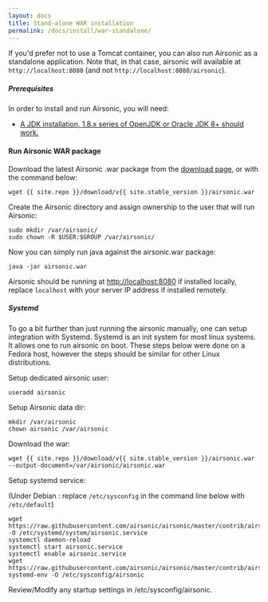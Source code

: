 ```yaml
---
layout: docs
title: Stand-alone WAR installation
permalink: /docs/install/war-standalone/
---
```

If you'd prefer not to use a Tomcat container, you can also run Airsonic as a standalone application.
Note that, in that case, airsonic will available at `http://localhost:8080` (and not `http://localhost:8080/airsonic`).

##### Prerequisites

In order to install and run Airsonic, you will need:
- [A JDK installation, 1.8.x series of OpenJDK or Oracle JDK 8+ should work.](/docs/install/prerequisites)

#### Run Airsonic WAR package

Download the latest Airsonic .war package from the [download page](/download), or with the command below:

```
wget {{ site.repo }}/download/v{{ site.stable_version }}/airsonic.war
```

Create the Airsonic directory and assign ownership to the user that will run Airsonic:

```
sudo mkdir /var/airsonic/
sudo chown -R $USER:$GROUP /var/airsonic/
```

Now you can simply run java against the airsonic.war package:

```
java -jar airsonic.war
```

Airsonic should be running at [http://localhost:8080](http://localhost:8080) if installed locally, replace `localhost` with your server IP address if installed remotely.


##### Systemd
To go a bit further than just running the airsonic manually, one can setup
integration with Systemd.  Systemd is an init system for most linux systems. It
allows one to run airsonic on boot. These steps below were done on a Fedora host,
however the steps should be similar for other Linux distributions.

Setup dedicated airsonic user:

```
useradd airsonic
```

Setup Airsonic data dir:

```
mkdir /var/airsonic
chown airsonic /var/airsonic
```

Download the war:

```
wget {{ site.repo }}/download/v{{ site.stable_version }}/airsonic.war  --output-document=/var/airsonic/airsonic.war
```

Setup systemd service:

(Under Debian : replace `/etc/sysconfig` in the command line below with `/etc/default`)

```
wget https://raw.githubusercontent.com/airsonic/airsonic/master/contrib/airsonic.service -O /etc/systemd/system/airsonic.service
systemctl daemon-reload
systemctl start airsonic.service
systemctl enable airsonic.service
wget https://raw.githubusercontent.com/airsonic/airsonic/master/contrib/airsonic-systemd-env -O /etc/sysconfig/airsonic
```

Review/Modify any startup settings in /etc/sysconfig/airsonic.
